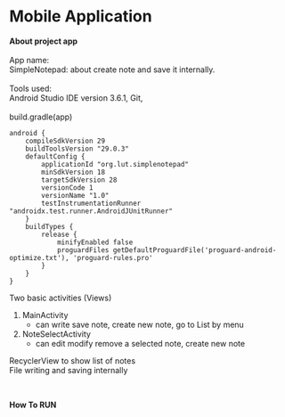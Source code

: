 # Mobile Application 

**About project app**  
<br>
App name:  
SimpleNotepad: about create note and save it internally.
<br>  
Tools used:  
Android Studio IDE version 3.6.1, Git,    
<br>
build.gradle(app)  
```
android {
    compileSdkVersion 29
    buildToolsVersion "29.0.3"
    defaultConfig {
        applicationId "org.lut.simplenotepad"
        minSdkVersion 18
        targetSdkVersion 28
        versionCode 1
        versionName "1.0"
        testInstrumentationRunner "androidx.test.runner.AndroidJUnitRunner"
    }
    buildTypes {
        release {
            minifyEnabled false
            proguardFiles getDefaultProguardFile('proguard-android-optimize.txt'), 'proguard-rules.pro'
        }
    }
}
```

Two basic activities (Views)      
  1. MainActivity      
      - can write save note, create new note, go to List by menu
  2. NoteSelectActivity    
      - can edit modify remove a selected note, create new note

RecyclerView to show list of notes  
File writing and saving internally    

<br>

**How To RUN**  


